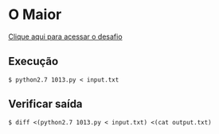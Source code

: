 # O Maior
[Clique aqui para acessar o desafio](https://www.urionlinejudge.com.br/judge/pt/problems/view/1013)

## Execução
```
$ python2.7 1013.py < input.txt
```

## Verificar saída
```
$ diff <(python2.7 1013.py < input.txt) <(cat output.txt)
```